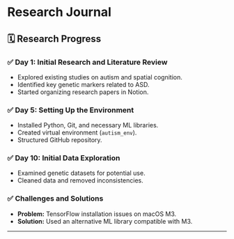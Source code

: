 # Research Journal

## 🗓️ Research Progress

### ✅ Day 1: Initial Research and Literature Review
- Explored existing studies on autism and spatial cognition.
- Identified key genetic markers related to ASD.
- Started organizing research papers in Notion.

### ✅ Day 5: Setting Up the Environment
- Installed Python, Git, and necessary ML libraries.
- Created virtual environment (`autism_env`).
- Structured GitHub repository.

### ✅ Day 10: Initial Data Exploration
- Examined genetic datasets for potential use.
- Cleaned data and removed inconsistencies.

### ✅ Challenges and Solutions
- **Problem:** TensorFlow installation issues on macOS M3.
- **Solution:** Used an alternative ML library compatible with M3.

---

